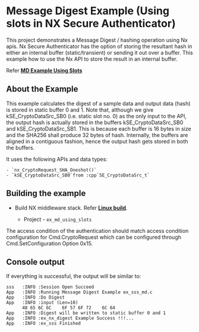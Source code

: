 # Message Digest Example (Using slots in NX Secure Authenticator)

This project demonstrates a Message Digest / hashing operation using Nx
apis. Nx Secure Authenticator has the option of storing the resultant
hash in either an internal buffer (static/transient) or sending it out
over a buffer. This example how to use the Nx API to store the result in
an internal buffer.

Refer [**MD Example Using Slots**](./ex_sss_md_using_slots.c)

## About the Example

This example calculates the digest of a sample data and output data
(hash) is stored in static buffer 0 and 1. Note that, although we give
kSE_CryptoDataSrc_SB0 (i.e. static slot no. 0) as the only input to
the API, the output hash is actually stored in the buffers
kSE_CryptoDataSrc_SB0 and kSE_CryptoDataSrc_SB1. This is because
each buffer is 16 bytes in size and the SHA256 shall produce 32 bytes of
hash. Internally, the buffers are aligned in a contiguous fashion, hence
the output hash gets stored in both the buffers.

It uses the following APIs and data types:

	- `nx_CryptoRequest_SHA_Oneshot()`
	- `kSE_CryptoDataSrc_SB0`from :cpp`SE_CryptoDataSrc_t`

## Building the example

- Build NX middleware stack. Refer [**Linux build**](../../../doc/linux/readme.md).

	- Project -  `ex_md_using_slots`

The access condition of the authentication should match access condition
configuration for Cmd.CryptoRequest which can be configured through
Cmd.SetConfiguration Option 0x15.


## Console output

If everything is successful, the output will be similar to:
```
sss   :INFO :Session Open Succeed
App   :INFO :Running Message Digest Example ex_sss_md.c
App   :INFO :Do Digest
App   :INFO :input (Len=10)
      48 65 6C 6C    6F 57 6F 72    6C 64
App   :INFO :Digest will be written to static buffer 0 and 1
App   :INFO :ex_nx_digest Example Success !!!...
App   :INFO :ex_sss Finished
```

